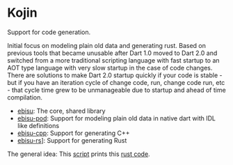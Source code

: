 # Kojin

Support for code generation.

Initial focus on modeling plain old data and generating rust. 
Based on previous tools that became unusable after
Dart 1.0 moved to Dart 2.0 and switched from a more traditional scripting language
with fast startup to an AOT type language with very slow startup in the case of
code changes. There are solutions to make Dart 2.0 startup quickly if your code
is stable - but if you have an iteration cycle of change code, run, change code
run, etc - that cycle time grew to be unmanageable due to startup and ahead
of time compilation.

- [ebisu](https://github.com/patefacio/ebisu): The core, shared library
- [ebisu-pod](https://github.com/patefacio/ebisu_pod): Support for modeling plain old data in native
    dart with IDL like definitions
- [ebisu-cpp](https://github.com/patefacio/ebisu_cpp): Support for generating C++
- [ebisu-rs](https://github.com/patefacio/ebisu_rs)]: Support for generating Rust


The general idea: This [script](bin/tax_sample.exs) prints this [rust code](notes/tax_sample.md).